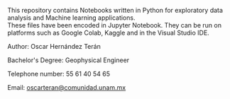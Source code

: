This repository contains Notebooks written in Python for exploratory data analysis and Machine learning applications.   
These files have been encoded in Jupyter Notebook. They can be run on platforms such as Google Colab, Kaggle and in the Visual Studio IDE.



Author:
		Oscar Hernández Terán 

Bachelor's Degree:
		Geophysical Engineer

Telephone number:
		55 61 40 54 65

Email:
		oscarteran@comunidad.unam.mx

